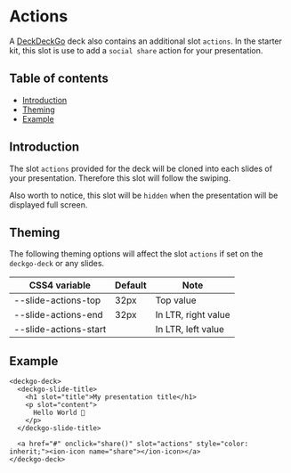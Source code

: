 # Actions

A [DeckDeckGo] deck also contains an additional slot `actions`. In the starter kit, this slot is use to add a `social share` action for your presentation.

## Table of contents

- [Introduction](#app-deck-actions-introduction)
- [Theming](#app-deck-actions-theming)
- [Example](#app-deck-actions-example)

## Introduction

The slot `actions` provided for the deck will be cloned into each slides of your presentation. Therefore this slot will follow the swiping.

Also worth to notice, this slot will be `hidden` when the presentation will be displayed full screen. 

## Theming

The following theming options will affect the slot `actions` if set on the `deckgo-deck` or any slides.

| CSS4 variable                      | Default | Note |
| -------------------------- |-----------------|-----------------|
| --slide-actions-top | 32px | Top value |
| --slide-actions-end | 32px | In LTR, right value |
| --slide-actions-start |  | In LTR, left value |

## Example

```
<deckgo-deck>
  <deckgo-slide-title>
    <h1 slot="title">My presentation title</h1>
    <p slot="content">
      Hello World 🚀
    </p>
  </deckgo-slide-title>
  
  <a href="#" onclick="share()" slot="actions" style="color: inherit;"><ion-icon name="share"></ion-icon></a>
</deckgo-deck>
```

[DeckDeckGo]: https://deckdeckgo.com